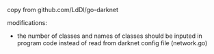 copy from github.com/LdDl/go-darknet

modifications:
* the number of classes and names of classes should be inputed in program code instead of read from darknet config file (network.go)
